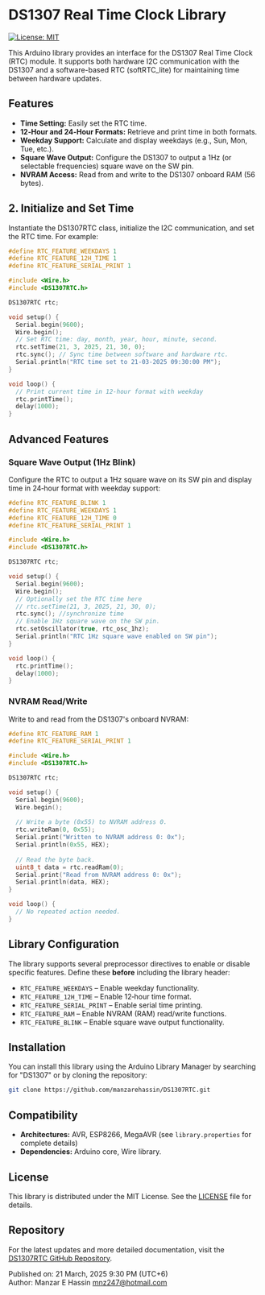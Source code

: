# DS1307 Real Time Clock Library

[![License: MIT](https://img.shields.io/badge/License-MIT-yellow.svg)](LICENSE)

This Arduino library provides an interface for the DS1307 Real Time Clock (RTC) module. It supports both hardware I2C communication with the DS1307 and a software-based RTC (softRTC_lite) for maintaining time between hardware updates.

## Features

- **Time Setting:** Easily set the RTC time.
- **12‑Hour and 24‑Hour Formats:** Retrieve and print time in both formats.
- **Weekday Support:** Calculate and display weekdays (e.g., Sun, Mon, Tue, etc.).
- **Square Wave Output:** Configure the DS1307 to output a 1Hz (or selectable frequencies) square wave on the SW pin.
- **NVRAM Access:** Read from and write to the DS1307 onboard RAM (56 bytes).

## 2. Initialize and Set Time

Instantiate the DS1307RTC class, initialize the I2C communication, and set the RTC time. For example:

```cpp
#define RTC_FEATURE_WEEKDAYS 1
#define RTC_FEATURE_12H_TIME 1
#define RTC_FEATURE_SERIAL_PRINT 1

#include <Wire.h>
#include <DS1307RTC.h>

DS1307RTC rtc;

void setup() {
  Serial.begin(9600);
  Wire.begin();
  // Set RTC time: day, month, year, hour, minute, second.
  rtc.setTime(21, 3, 2025, 21, 30, 0);
  rtc.sync(); // Sync time between software and hardware rtc.
  Serial.println("RTC time set to 21-03-2025 09:30:00 PM");
}

void loop() {
  // Print current time in 12-hour format with weekday
  rtc.printTime();
  delay(1000);
}
```

## Advanced Features

### Square Wave Output (1Hz Blink)

Configure the RTC to output a 1Hz square wave on its SW pin and display time in 24‑hour format with weekday support:

```cpp
#define RTC_FEATURE_BLINK 1
#define RTC_FEATURE_WEEKDAYS 1
#define RTC_FEATURE_12H_TIME 0
#define RTC_FEATURE_SERIAL_PRINT 1

#include <Wire.h>
#include <DS1307RTC.h>

DS1307RTC rtc;

void setup() {
  Serial.begin(9600);
  Wire.begin();
  // Optionally set the RTC time here
  // rtc.setTime(21, 3, 2025, 21, 30, 0);
  rtc.sync(); //synchronize time
  // Enable 1Hz square wave on the SW pin.
  rtc.setOscillator(true, rtc_osc_1hz);
  Serial.println("RTC 1Hz square wave enabled on SW pin");
}

void loop() {
  rtc.printTime();
  delay(1000);
}
```

### NVRAM Read/Write

Write to and read from the DS1307's onboard NVRAM:

```cpp
#define RTC_FEATURE_RAM 1
#define RTC_FEATURE_SERIAL_PRINT 1

#include <Wire.h>
#include <DS1307RTC.h>

DS1307RTC rtc;

void setup() {
  Serial.begin(9600);
  Wire.begin();
  
  // Write a byte (0x55) to NVRAM address 0.
  rtc.writeRam(0, 0x55);
  Serial.print("Written to NVRAM address 0: 0x");
  Serial.println(0x55, HEX);
  
  // Read the byte back.
  uint8_t data = rtc.readRam(0);
  Serial.print("Read from NVRAM address 0: 0x");
  Serial.println(data, HEX);
}

void loop() {
  // No repeated action needed.
}
```

## Library Configuration

The library supports several preprocessor directives to enable or disable specific features. Define these **before** including the library header:

- `RTC_FEATURE_WEEKDAYS` – Enable weekday functionality.
- `RTC_FEATURE_12H_TIME` – Enable 12‑hour time format.
- `RTC_FEATURE_SERIAL_PRINT` – Enable serial time printing.
- `RTC_FEATURE_RAM` – Enable NVRAM (RAM) read/write functions.
- `RTC_FEATURE_BLINK` – Enable square wave output functionality.

## Installation

You can install this library using the Arduino Library Manager by searching for "DS1307" or by cloning the repository:

```bash
git clone https://github.com/manzarehassin/DS1307RTC.git
```

## Compatibility

- **Architectures:** AVR, ESP8266, MegaAVR (see `library.properties` for complete details)
- **Dependencies:** Arduino core, Wire library.

## License

This library is distributed under the MIT License. See the [LICENSE](LICENSE) file for details.

## Repository

For the latest updates and more detailed documentation, visit the [DS1307RTC GitHub Repository](https://github.com/manzarehassin/DS1307RTC).

Published on: 21 March, 2025 9:30 PM (UTC+6)  
Author: Manzar E Hassin <mnz247@hotmail.com>
